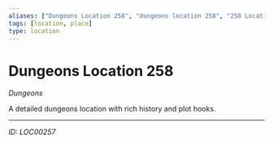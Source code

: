 ```yaml
---
aliases: ["Dungeons Location 258", "dungeons location 258", "258 Location Dungeons"]
tags: [location, place]
type: location
---
```


# Dungeons Location 258

*Dungeons*

A detailed dungeons location with rich history and plot hooks.

---
*ID: LOC00257*